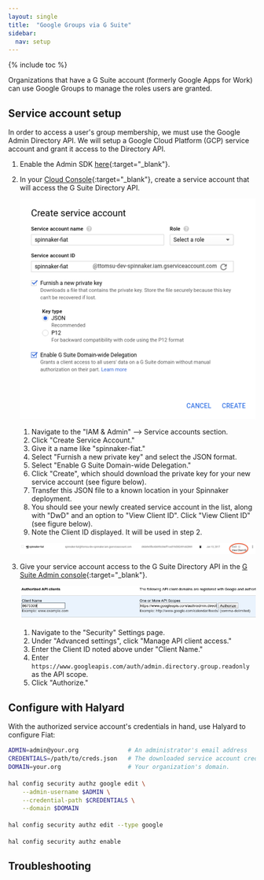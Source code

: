 ```yaml
---
layout: single
title:  "Google Groups via G Suite"
sidebar:
  nav: setup
---
```


{% include toc %}

Organizations that have a G Suite account (formerly Google Apps for Work) can use Google Groups
to manage the roles users are granted.


## Service account setup

In order to access a user's group membership, we must use the Google Admin Directory API. We will
setup a Google Cloud Platform (GCP) service account and grant it access to the Directory API.

1. Enable the Admin SDK [here](https://console.cloud.google.com/apis/api/admin/overview){:target="_blank"}.

1. In your [Cloud Console](https://console.cloud.google.com){:target="_blank"},
create a service account that will access the G Suite Directory API.

    ![creating a service account for Fiat in GCP console](fiat-service-account.png)

    1. Navigate to the "IAM & Admin" --> Service accounts section.
    1. Click "Create Service Account."
    1. Give it a name like "spinnaker-fiat."
    1. Select "Furnish a new private key" and select the JSON format.
    1. Select "Enable G Suite Domain-wide Delegation."
    1. Click "Create", which should download the private key for your new service account (see
    figure below).
    1. Transfer this JSON file to a known location in your Spinnaker deployment.
    1. You should see your newly created service account in the list, along with "DwD" and an
    option to "View Client ID". Click "View Client ID" (see figure below).
    1. Note the Client ID displayed. It will be used in step 2.

    ![View the client ID](fiat-cliend-id.png)

1. Give your service account access to the G Suite Directory API in the
[G Suite Admin console](https://admin.google.com){:target="_blank"}.

    ![authorize the service account to access the Directory API](fiat-authorize-client.png)

    1. Navigate to the "Security" Settings page.
    1. Under "Advanced settings", click "Manage API client access."
    1. Enter the Client ID noted above under "Client Name."
    1. Enter `https://www.googleapis.com/auth/admin.directory.group.readonly` as the API scope.
    1. Click "Authorize."



## Configure with Halyard

With the authorized service account's credentials in hand, use Halyard to configure Fiat:

```bash
ADMIN=admin@your.org              # An administrator's email address
CREDENTIALS=/path/to/creds.json   # The downloaded service account credentials
DOMAIN=your.org                   # Your organization's domain.

hal config security authz google edit \
    --admin-username $ADMIN \
    --credential-path $CREDENTIALS \
    --domain $DOMAIN

hal config security authz edit --type google

hal config security authz enable
```


## Troubleshooting

